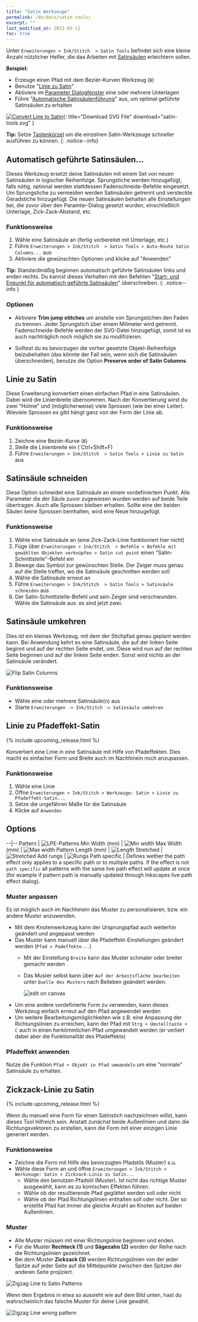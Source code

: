 ```yaml
---
title: "Satin Werkzeuge"
permalink: /de/docs/satin-tools/
excerpt: ""
last_modified_at: 2023-03-12
toc: true
---
```

Unter `Erweiterungen > Ink/Stitch  > Satin Tools` befindet sich eine kleine Anzahl nützlicher Helfer, die das Arbeiten mit [Satinsäulen](/docs/stitches/satin-column/) erleichtern sollen.

**Beispiel:**
* Erzeuge einen Pfad mit dem Beziér-Kurven Werkzeug (`B`)
* Benutze "[Linie zu Satin](/de/docs/satin-tools/#linie-zu-satin)"
* Aktiviere im [Parameter Dialogfenster](/de/docs/params/#satinsäule) eine oder mehrere Unterlagen
* Führe "[Automatische Satinsäulenführung](/docs/satin-tools/#automatische-satinsäulenführung)" aus, um optimal geführte Satinsäulen zu erhalten

[![Convert Line to Satin](/assets/images/docs/en/satin-tools.svg)](/assets/images/docs/en/satin-tools.svg){: title="Download SVG File" download="satin-tools.svg" }

**Tip:** Setze [Tastenkürzel](/docs/customize/) um die einzelnen Satin-Werkzeuge schneller ausführen zu können.
{: .notice--info}

## Automatisch geführte Satinsäulen...

Dieses Werkzeug ersetzt deine Satinsäulen mit einem Set von neuen Satinsäulen in logischer Reihenfolge. Sprungstiche werden hinzugefügt, falls nötig, optional werden stattdessen Fadenschneide-Befehle eingesetzt. Um Sprungstiche zu vermeiden werden Satinsäulen getrennt und versteckte Geradstiche hinzugefügt. Die neuen Satinsäulen behalten alle Einstellungen bei, die zuvor über den Paramter-Dialog gesetzt wurden, einschließlich Unterlage, Zick-Zack-Abstand, etc.

### Funktionsweise

1. Wähle eine Satinsäule an (fertig vorbereitet mit Unterlage, etc.)
2. Führe `Erweiterungen > Ink/Stitch  > Satin Tools > Auto-Route Satin Columns...` aus
3. Aktiviere die gewünschten Optionen und klicke auf "Anwenden"

**Tip:** Standardmäßig beginnen automatisch geführte Satinsäulen links und enden rechts. Du kannst dieses Verhalten mit den Befehlen "[Start- und Enpunkt für automatisch geführte Satinsäulen](/de/docs/visual-commands/#--start--und-endposition-für-automatisch-geführte-satinsäulen)" überschreiben.
{: .notice--info }

### Optionen

* Aktiviere **Trim jump stitches** um anstelle von Sprungstichen den Faden zu trennen. Jeder Sprungstich über einem Milimeter wird getrennt. Fadenschneide-Befehle werden der SVG-Datei hinzugefügt, somit ist es auch nachträglich noch möglich sie zu modifizieren.

* Solltest du es bevorzugen die vorher gesetzte Objekt-Reihenfolge beizubehalten (das könnte der Fall sein, wenn sich die Satinsäulen überschneiden), benutze die Option **Preserve order of Satin Columns**.

## Linie zu Satin

Diese Erweiterung konvertiert einen einfachen Pfad in eine Satinsäulen. Dabei wird die Linienbreite übernommen. Nach der Konvertierung wirst du zwei "Holme" und (möglicherweise) viele Sprossen (wie bei einer Leiter). Wieviele Sprossen es gibt hängt ganz von der Form der Linie ab.

### Funktionsweise

1. Zeichne eine Beziér-Kurve (`B`)
2. Stelle die Linienbreite ein (`Ctrl+Shift+F)
2. Führe `Erweiterungen > Ink/Stitch  > Satin Tools > Linie zu Satin` aus

## Satinsäule schneiden

Diese Option schneidet eine Satinsäule an einem vordefiniertem Punkt. Alle Parameter die der Säule zuvor zugewiesen wurden werden auf beide Teile übertragen. Auch alle Sprossen bleiben erhalten. Sollte eine der beiden Säulen keine Sprossen beinhalten, wird eine Neue hinzugefügt.

### Funktionsweise

1. Wähle eine Satinsäule an (eine Zick-Zack-Linie funktioniert hier nicht)
2. Füge über `Erweiterungen > Ink/Stitch  > Befehle > Befehle mit gewählten Objekten verknüpfen > Satin cut point` einen "Satin-Schnittstelle"-Befehl ein
3. Bewege das Symbol zur gewünschten Stelle. Der Zeiger muss genau auf die Stelle treffen, wo die Satinsäule geschnitten werden soll
4. Wähle die Satinsäule erneut an
5. Führe `Erweiterungen > Ink/Stitch  > Satin Tools > Satinsäule schneiden` aus
6. Der Satin-Schnittstelle-Befehl und sein Zeiger sind verschwunden. Wähle die Satinsäule aus: es sind jetzt zwei.

## Satinsäule umkehren

Dies ist ein kleines Werkzeug, mit dem der Stichpfad genau geplant werden kann. Bei Anwendung kehrt es eine Satinsäule, die auf der linken Seite beginnt und auf der rechten Seite endet, um. Diese wird nun auf der rechten Seite beginnen und auf der linken Seite enden.
Sonst wird nichts an der Satinsäule verändert.

![Flip Satin Columns](/assets/images/docs/en/flip-satin-column.jpg)

### Funktionsweise

* Wähle eine oder mehrere Satinsäule(n) aus
* Starte `Erweiterungen -> Ink/Stitch -> Satinsäule umkehren`

## Linie zu Pfadeffekt-Satin

{% include upcoming_release.html %}

Konvertiert eine Linie in eine Satinsäule mit Hilfe von Pfadeffekten. Dies macht es einfacher Form und Breite auch im Nachhinein noch anzupassen.

### Funktionsweise

1. Wähle eine Linie
2. Öffne `Erweiterungen > Ink/Stitch > Werkzeuge: Satin > Linie zu Pfadeffekt-Satin...`
3. Setze die ungefähren Maße für die Satinsäule
4. Klicke auf `Anwenden`

## Options

--|--
Pattern             | ![LPE-Patterns](/assets/images/docs/lpe_patterns.png)
Min Width (mm)      | ![Min width](/assets/images/docs/lpe_min_width.png)
Max Width (mm)      | ![Max width](/assets/images/docs/lpe_max_width.png)
Pattern Length (mm) | ![Length](/assets/images/docs/lpe_length.png)
Stretched           | ![Stretched](/assets/images/docs/lpe_stretched.png)
Add rungs           | ![Rungs](/assets/images/docs/lpe_rungs.png)
Path specific       | Defines wether the path effect only applies to a specific path or to multiple paths. If the effect is not `path specific` all patterns with the same live path effect will update at once (for example if pattern path is manually updated through Inkscapes live path effect dialog).

### Muster anpassen

Es ist möglich auch im Nachhinein das Muster zu personalisieren, bzw. ein andere Muster anzuwenden.

* Mit dem Knotenwerkzeug kann der Ursprungspfad auch weiterhin geändert und angepasst werden
* Das Muster kann manuell über die Pfadeffekt-Einstellungen geändert werden (`Pfad > Padeffekte...`)
  * Mit der Einstellung `Breite` kann das Muster schmaler oder breiter gemacht werden
  * Das Muster selbst kann über `Auf der Arbeitsfläche bearbeiten` unter `Quelle des Musters` nach Belieben geändert werden.
    
    ![edit on canvas](/assets/images/tutorials/pattern-along-path/edit.png)
* Um eine andere vordefinierte Form zu verwenden, kann dieses Werkzeug einfach erneut auf den Pfad angewendet werden
* Um weitere Bearbeitungsmöglichkeiten wie z.B. eine Anpassung der Richtungslinien zu erreichen, kann der Pfad mit `Strg + Umstelltaste + C` auch in einen herkömmlichen Pfad umgewandelt werden (er verliert dabei aber die Funktionalität des Pfadeffekts)

### Pfadeffekt anwenden

Nutze die Funktion `Pfad > Objekt in Pfad umwandeln` um eine "normale" Satinsäule zu erhalten.

## Zickzack-Linie zu Satin

{% include upcoming_release.html %}

Wenn du manuell eine Form für einen Satinstich nachzeichnen willst, kann dieses Tool hilfreich sein.
Anstatt zunächst beide Außenlinien und dann die Richtungsvektoren zu erstellen, kann die Form mit einer einzigen Linie generiert werden.

### Funktionsweise

* Zeichne die Form mit Hilfe des bevorzugten Pfadstils (Muster) s.u.
* Wähle diese Form an und öffne `Erweiterungen > Ink/Stitch > Werkzeuge: Satin > Zickzack-Linie zu Satin...`
  * Wähle den benutzen Pfadstil (Muster). Ist nicht das richtige Muster ausgewählt, kann es zu komischen Effekten führen.
  * Wähle ob der resultierende Pfad geglättet werden soll oder nicht
  * Wähle ob der Pfad Richtungslinien enthalten soll oder nicht. Der so erstellte Pfad hat immer die gleiche Anzahl an Knoten auf beiden Außenlinien.

### Muster

* Alle Muster müssen mit einer Richtungslinie beginnen und enden.
* Für die Muster **Rechteck (1)** und **Sägezahn (2)** werden der Reihe nach die Richtungslinien gezeichnet.
* Bei dem Muster **Zickzack (3)** werden Richtungslinien von der jeder Spitze auf jeder Seite auf die Mittelpunkte zwischen den Spitzen der anderen Seite projiziert.

![Zigzag Line to Satin Patterns](/assets/images/docs/zigzag-line-to-satin.png)

Wenn dein Ergebnis in etwa so aussieht wie auf dem Bild unten, hast du wahrscheinlich das falsche Muster für deine Linie gewählt.

![Zigzag Line wrong pattern](/assets/images/docs/zigzag-line-to-satin-wrong-pattern.png)
